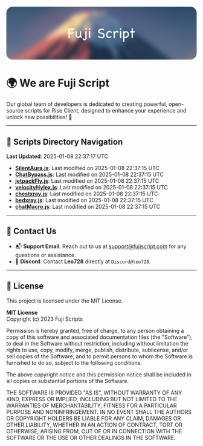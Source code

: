 ![Banner](.github/b.webp)

# 🌍 **We are Fuji Script**

Our global team of developers is dedicated to creating powerful, open-source scripts for Rise Client, designed to enhance your experience and unlock new possibilities! 🌟

---
<!-- SCRIPTS_NAVIGATION_START -->
## 📂 **Scripts Directory Navigation**

**Last Updated**: 2025-01-08 22:37:17 UTC

- **[SilentAura.js](scripts/SilentAura.js)**: Last modified on 2025-01-08 22:37:15 UTC
- **[ChatBypass.js](scripts/ChatBypass.js)**: Last modified on 2025-01-08 22:37:15 UTC
- **[jetpackFly.js](scripts/jetpackFly.js)**: Last modified on 2025-01-08 22:37:15 UTC
- **[velocityHylex.js](scripts/velocityHylex.js)**: Last modified on 2025-01-08 22:37:15 UTC
- **[chestxray.js](scripts/chestxray.js)**: Last modified on 2025-01-08 22:37:15 UTC
- **[bedxray.js](scripts/bedxray.js)**: Last modified on 2025-01-08 22:37:15 UTC
- **[chatMacro.js](scripts/chatMacro.js)**: Last modified on 2025-01-08 22:37:15 UTC

<!-- SCRIPTS_NAVIGATION_END -->

---

## 💬 **Contact Us**  
- 📬 **Support Email**: Reach out to us at [support@fujiscript.com](mailto:support@fujiscript.com) for any questions or assistance.  
- 💬 **Discord**: Contact **Leo728** directly at `Discord@leo728`.

---

## 📜 **License**

This project is licensed under the MIT License.  

**MIT License**  
Copyright (c) 2023 Fuji Scripts  

Permission is hereby granted, free of charge, to any person obtaining a copy of this software and associated documentation files (the "Software"), to deal in the Software without restriction, including without limitation the rights to use, copy, modify, merge, publish, distribute, sublicense, and/or sell copies of the Software, and to permit persons to whom the Software is furnished to do so, subject to the following conditions:  

The above copyright notice and this permission notice shall be included in all copies or substantial portions of the Software.  

THE SOFTWARE IS PROVIDED "AS IS", WITHOUT WARRANTY OF ANY KIND, EXPRESS OR IMPLIED, INCLUDING BUT NOT LIMITED TO THE WARRANTIES OF MERCHANTABILITY, FITNESS FOR A PARTICULAR PURPOSE AND NONINFRINGEMENT. IN NO EVENT SHALL THE AUTHORS OR COPYRIGHT HOLDERS BE LIABLE FOR ANY CLAIM, DAMAGES OR OTHER LIABILITY, WHETHER IN AN ACTION OF CONTRACT, TORT OR OTHERWISE, ARISING FROM, OUT OF OR IN CONNECTION WITH THE SOFTWARE OR THE USE OR OTHER DEALINGS IN THE SOFTWARE.  
